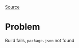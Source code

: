 [Source](https://forums.docker.com/t/problem-about-start-vite-project-with-docker/147500/2)

# Problem
Build fails, `package.json` not found
